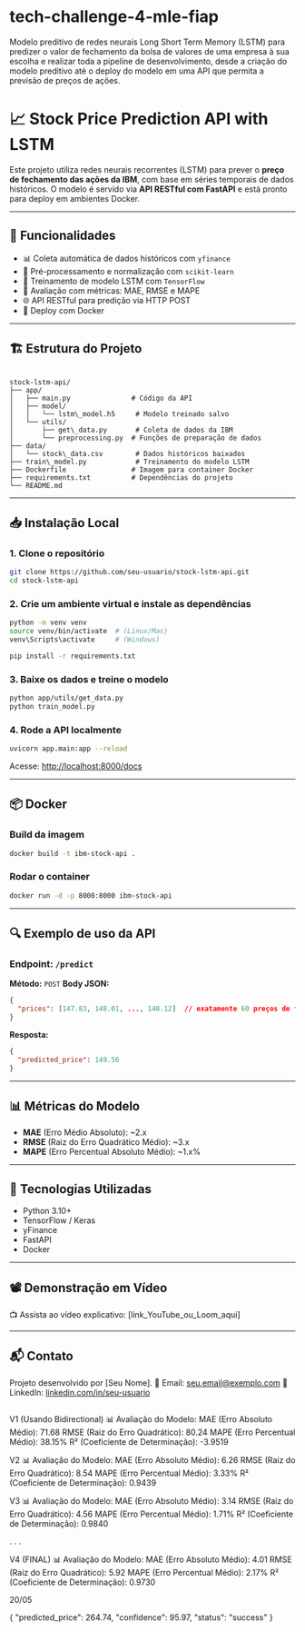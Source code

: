 # tech-challenge-4-mle-fiap
Modelo preditivo de redes neurais Long Short Term Memory (LSTM) para predizer o valor de fechamento da bolsa de valores de uma empresa à sua escolha e realizar toda a pipeline de desenvolvimento, desde a criação do modelo preditivo até o deploy do modelo em uma API que permita a previsão de preços de ações.


# 📈 Stock Price Prediction API with LSTM

Este projeto utiliza redes neurais recorrentes (LSTM) para prever o **preço de fechamento das ações da IBM**, com base em séries temporais de dados históricos. O modelo é servido via **API RESTful com FastAPI** e está pronto para deploy em ambientes Docker.

---

## 🚀 Funcionalidades

- 📊 Coleta automática de dados históricos com `yfinance`
- 🔄 Pré-processamento e normalização com `scikit-learn`
- 🧠 Treinamento de modelo LSTM com `TensorFlow`
- 🔁 Avaliação com métricas: MAE, RMSE e MAPE
- 🌐 API RESTful para predição via HTTP POST
- 🐳 Deploy com Docker

---

## 🏗️ Estrutura do Projeto

```

stock-lstm-api/
├── app/
│   ├── main.py               # Código da API
│   ├── model/
│   │   └── lstm\_model.h5     # Modelo treinado salvo
│   └── utils/
│       ├── get\_data.py       # Coleta de dados da IBM
│       └── preprocessing.py  # Funções de preparação de dados
├── data/
│   └── stock\_data.csv        # Dados históricos baixados
├── train\_model.py            # Treinamento do modelo LSTM
├── Dockerfile                # Imagem para container Docker
├── requirements.txt          # Dependências do projeto
└── README.md

````

---

## 📥 Instalação Local

### 1. Clone o repositório

```bash
git clone https://github.com/seu-usuario/stock-lstm-api.git
cd stock-lstm-api
````

### 2. Crie um ambiente virtual e instale as dependências

```bash
python -m venv venv
source venv/bin/activate  # (Linux/Mac)
venv\Scripts\activate     # (Windows)

pip install -r requirements.txt
```

### 3. Baixe os dados e treine o modelo

```bash
python app/utils/get_data.py
python train_model.py
```

### 4. Rode a API localmente

```bash
uvicorn app.main:app --reload
```

Acesse: [http://localhost:8000/docs](http://localhost:8000/docs)

---

## 📦 Docker

### Build da imagem

```bash
docker build -t ibm-stock-api .
```

### Rodar o container

```bash
docker run -d -p 8000:8000 ibm-stock-api
```

---

## 🔍 Exemplo de uso da API

### Endpoint: `/predict`

**Método:** `POST`
**Body JSON:**

```json
{
  "prices": [147.83, 148.01, ..., 148.12]  // exatamente 60 preços de fechamento
}
```

**Resposta:**

```json
{
  "predicted_price": 149.56
}
```

---

## 📊 Métricas do Modelo

* **MAE** (Erro Médio Absoluto): \~2.x
* **RMSE** (Raiz do Erro Quadrático Médio): \~3.x
* **MAPE** (Erro Percentual Absoluto Médio): \~1.x%

---

## 🧠 Tecnologias Utilizadas

* Python 3.10+
* TensorFlow / Keras
* yFinance
* FastAPI
* Docker

---

## 📽️ Demonstração em Vídeo

📺 Assista ao vídeo explicativo: \[link\_YouTube\_ou\_Loom\_aqui]

---

## 📬 Contato

Projeto desenvolvido por \[Seu Nome].
📧 Email: [seu.email@exemplo.com](mailto:seu.email@exemplo.com)
🔗 LinkedIn: [linkedin.com/in/seu-usuario](https://linkedin.com/in/seu-usuario)


##

V1 (Usando Bidirectional)
📊 Avaliação do Modelo:
MAE  (Erro Absoluto Médio):        71.68
RMSE (Raiz do Erro Quadrático):    80.24
MAPE (Erro Percentual Médio):      38.15%
R²   (Coeficiente de Determinação): -3.9519

V2
📊 Avaliação do Modelo:
MAE  (Erro Absoluto Médio):        6.26
RMSE (Raiz do Erro Quadrático):    8.54
MAPE (Erro Percentual Médio):      3.33%
R²   (Coeficiente de Determinação): 0.9439

V3
📊 Avaliação do Modelo:
MAE  (Erro Absoluto Médio):        3.14
RMSE (Raiz do Erro Quadrático):    4.56
MAPE (Erro Percentual Médio):      1.71%
R²   (Coeficiente de Determinação): 0.9840

.
.
.

V4 (FINAL)
📊 Avaliação do Modelo:
MAE  (Erro Absoluto Médio):        4.01
RMSE (Raiz do Erro Quadrático):    5.92
MAPE (Erro Percentual Médio):      2.17%
R²   (Coeficiente de Determinação): 0.9730

20/05

{
  "predicted_price": 264.74,
  "confidence": 95.97,
  "status": "success"
}